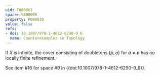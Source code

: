 ```yaml
---
uid: T000063
space: S000008
property: P000030
value: false
refs:
- doi: 10.1007/978-1-4612-6290-9_6
  name: Counterexamples in Topology
---
```


If $X$ is infinite, the cover consisting of doubletons $\{p,a\}$ for $a \ne p$ has no locally finite refinement.

See item #16 for space #9 in {{doi:10.1007/978-1-4612-6290-9_6}}.
